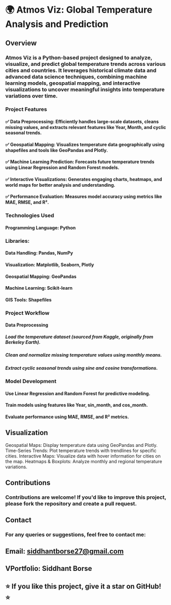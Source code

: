 # 🌍 Atmos Viz: Global Temperature Analysis and Prediction
## Overview
### Atmos Viz is a Python-based project designed to analyze, visualize, and predict global temperature trends across various cities and countries. It leverages historical climate data and advanced data science techniques, combining machine learning models, geospatial mapping, and interactive visualizations to uncover meaningful insights into temperature variations over time.

### Project Features

#### ✅ Data Preprocessing: Efficiently handles large-scale datasets, cleans missing values, and extracts relevant features like Year, Month, and cyclic seasonal trends.
#### ✅ Geospatial Mapping: Visualizes temperature data geographically using shapefiles and tools like GeoPandas and Plotly.
#### ✅ Machine Learning Prediction: Forecasts future temperature trends using Linear Regression and Random Forest models.
#### ✅ Interactive Visualizations: Generates engaging charts, heatmaps, and world maps for better analysis and understanding.
#### ✅ Performance Evaluation: Measures model accuracy using metrics like MAE, RMSE, and R².



### Technologies Used

#### Programming Language: Python

### Libraries:

#### Data Handling: Pandas, NumPy
#### Visualization: Matplotlib, Seaborn, Plotly
#### Geospatial Mapping: GeoPandas
#### Machine Learning: Scikit-learn
#### GIS Tools: Shapefiles



### Project Workflow

#### Data Preprocessing

##### Load the temperature dataset (sourced from Kaggle, originally from Berkeley Earth).
##### Clean and normalize missing temperature values using monthly means.
##### Extract cyclic seasonal trends using sine and cosine transformations.


### Model Development

#### Use Linear Regression and Random Forest for predictive modeling.
#### Train models using features like Year, sin_month, and cos_month.
#### Evaluate performance using MAE, RMSE, and R² metrics.


## Visualization

 Geospatial Maps: Display temperature data using GeoPandas and Plotly.
 Time-Series Trends: Plot temperature trends with trendlines for specific cities.
 Interactive Maps: Visualize data with hover information for cities on the map.
 Heatmaps & Boxplots: Analyze monthly and regional temperature variations.


## Contributions
### Contributions are welcome! If you'd like to improve this project, please fork the repository and create a pull request.

## Contact
### For any queries or suggestions, feel free to contact me:

## Email: siddhantborse27@gmail.com
## VPortfolio: Siddhant Borse
## ⭐ If you like this project, give it a star on GitHub! ⭐
